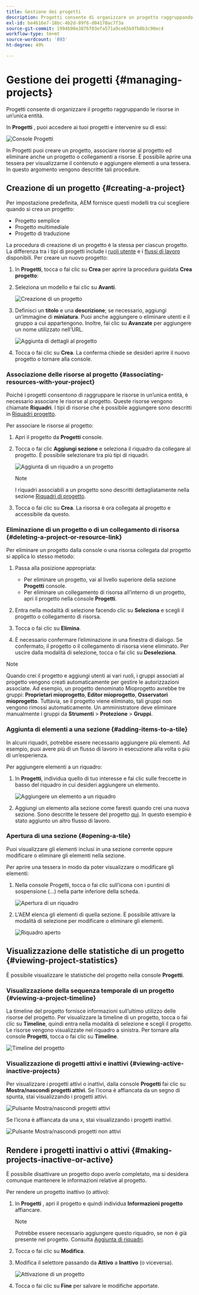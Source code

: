 ```yaml
---
title: Gestione dei progetti
description: Progetti consente di organizzare un progetto raggruppando le risorse in un’unica entità, accessibile e gestibile nella console dedicata
exl-id: be4616e7-18bc-4b2d-89f6-d04178ac7f3a
source-git-commit: 1994b90e3876f03efa571a9ce65b9fb8b3c90ec4
workflow-type: tm+mt
source-wordcount: '893'
ht-degree: 49%

---
```


# Gestione dei progetti {#managing-projects}

Progetti consente di organizzare il progetto raggruppando le risorse in un’unica entità.

In **Progetti** , puoi accedere ai tuoi progetti e intervenire su di essi:

![Console Progetti](/help/sites-cloud/authoring/assets/projects-console.png)

In Progetti puoi creare un progetto, associare risorse al progetto ed eliminare anche un progetto o collegamenti a risorse. È possibile aprire una tessera per visualizzarne il contenuto e aggiungere elementi a una tessera. In questo argomento vengono descritte tali procedure.

## Creazione di un progetto {#creating-a-project}

Per impostazione predefinita, AEM fornisce questi modelli tra cui scegliere quando si crea un progetto:

* Progetto semplice
* Progetto multimediale
* Progetto di traduzione

<!-- Hiding product photoshoot via cqdoc-18072 as it is not available in Skyline.
* Product Photo Shoot Project 
-->

La procedura di creazione di un progetto è la stessa per ciascun progetto. La differenza tra i tipi di progetti include i [ruoli utente](/help/sites-cloud/authoring/projects/overview.md) e i [flussi di lavoro](/help/sites-cloud/authoring/projects/workflows.md) disponibili.  Per creare un nuovo progetto:

1. In **Progetti**, tocca o fai clic su **Crea** per aprire la procedura guidata **Crea progetto**:
1. Seleziona un modello e fai clic su **Avanti**.

   ![Creazione di un progetto](/help/sites-cloud/authoring/assets/projects-create.png)

1. Definisci un **titolo** e una **descrizione**; se necessario, aggiungi un’immagine di **miniatura**. Puoi anche aggiungere o eliminare utenti e il gruppo a cui appartengono. Inoltre, fai clic su **Avanzate** per aggiungere un nome utilizzato nell&#39;URL.

   ![Aggiunta di dettagli al progetto](/help/sites-cloud/authoring/assets/projects-add-team.png)

1. Tocca o fai clic su **Crea**. La conferma chiede se desideri aprire il nuovo progetto o tornare alla console.

### Associazione delle risorse al progetto {#associating-resources-with-your-project}

Poiché i progetti consentono di raggruppare le risorse in un’unica entità, è necessario associare le risorse al progetto. Queste risorse vengono chiamate **Riquadri**. I tipi di risorse che è possibile aggiungere sono descritti in [Riquadri progetto](/help/sites-cloud/authoring/projects/overview.md#project-tiles).

Per associare le risorse al progetto:

1. Apri il progetto da **Progetti** console.
1. Tocca o fai clic **Aggiungi sezione** e seleziona il riquadro da collegare al progetto. È possibile selezionare tra più tipi di riquadri.

   ![Aggiunta di un riquadro a un progetto](/help/sites-cloud/authoring/assets/projects-add-tile.png)

   >[!NOTE]
   >
   >I riquadri associabili a un progetto sono descritti dettagliatamente nella sezione [Riquadri di progetto](/help/sites-cloud/authoring/projects/overview.md#project-tiles).

1. Tocca o fai clic su **Crea**. La risorsa è ora collegata al progetto e accessibile da questo.

### Eliminazione di un progetto o di un collegamento di risorsa {#deleting-a-project-or-resource-link}

Per eliminare un progetto dalla console o una risorsa collegata dal progetto si applica lo stesso metodo:

1. Passa alla posizione appropriata:

   * Per eliminare un progetto, vai al livello superiore della sezione **Progetti** console.
   * Per eliminare un collegamento di risorsa all’interno di un progetto, apri il progetto nella console **Progetti**.

1. Entra nella modalità di selezione facendo clic su **Seleziona** e scegli il progetto o collegamento di risorsa.
1. Tocca o fai clic su **Elimina**.

1. È necessario confermare l’eliminazione in una finestra di dialogo. Se confermato, il progetto o il collegamento di risorsa viene eliminato. Per uscire dalla modalità di selezione, tocca o fai clic su **Deseleziona**.

>[!NOTE]
>
>Quando crei il progetto e aggiungi utenti ai vari ruoli, i gruppi associati al progetto vengono creati automaticamente per gestire le autorizzazioni associate. Ad esempio, un progetto denominato Mioprogetto avrebbe tre gruppi: **Proprietari mioprogetto**, **Editor mioprogetto**, **Osservatori mioprogetto**. Tuttavia, se il progetto viene eliminato, tali gruppi non vengono rimossi automaticamente. Un amministratore deve eliminare manualmente i gruppi da **Strumenti** > **Protezione** > **Gruppi**.

### Aggiunta di elementi a una sezione {#adding-items-to-a-tile}

In alcuni riquadri, potrebbe essere necessario aggiungere più elementi. Ad esempio, puoi avere più di un flusso di lavoro in esecuzione alla volta o più di un’esperienza.

Per aggiungere elementi a un riquadro:

1. In **Progetti**, individua quello di tuo interesse e fai clic sulle freccette in basso del riquadro in cui desideri aggiungere un elemento.

   ![Aggiungere un elemento a un riquadro](/help/sites-cloud/authoring/assets/project-workflows.png)

1. Aggiungi un elemento alla sezione come faresti quando crei una nuova sezione. Sono descritte le tessere del progetto [qui](/help/sites-cloud/authoring/projects/overview.md#project-tiles). In questo esempio è stato aggiunto un altro flusso di lavoro.

### Apertura di una sezione {#opening-a-tile}

Puoi visualizzare gli elementi inclusi in una sezione corrente oppure modificare o eliminare gli elementi nella sezione.

Per aprire una tessera in modo da poter visualizzare o modificare gli elementi:

1. Nella console Progetti, tocca o fai clic sull’icona con i puntini di sospensione (...) nella parte inferiore della scheda.

   ![Apertura di un riquadro](/help/sites-cloud/authoring/assets/project-links.png)

1. L&#39;AEM elenca gli elementi di quella sezione. È possibile attivare la modalità di selezione per modificare o eliminare gli elementi.

   ![Riquadro aperto](/help/sites-cloud/authoring/assets/projects-add-link.png)

## Visualizzazione delle statistiche di un progetto {#viewing-project-statistics}

È possibile visualizzare le statistiche del progetto nella console **Progetti**.

### Visualizzazione della sequenza temporale di un progetto {#viewing-a-project-timeline}

La timeline del progetto fornisce informazioni sull’ultimo utilizzo delle risorse del progetto. Per visualizzare la timeline di un progetto, tocca o fai clic su **Timeline**, quindi entra nella modalità di selezione e scegli il progetto. Le risorse vengono visualizzate nel riquadro a sinistra. Per tornare alla console **Progetti**, tocca o fai clic su **Timeline**.

![Timeline del progetto](/help/sites-cloud/authoring/assets/projects-timeline.png)

### Visualizzazione di progetti attivi e inattivi {#viewing-active-inactive-projects}

Per visualizzare i progetti attivi o inattivi, dalla console **Progetti** fai clic su **Mostra/nascondi progetti attivi**. Se l’icona è affiancata da un segno di spunta, stai visualizzando i progetti attivi.

![Pulsante Mostra/nascondi progetti attivi](/help/sites-cloud/authoring/assets/projects-active.png)

Se l’icona è affiancata da una x, stai visualizzando i progetti inattivi.

![Pulsante Mostra/nascondi progetti non attivi](/help/sites-cloud/authoring/assets/projects-inactive.png)

## Rendere i progetti inattivi o attivi {#making-projects-inactive-or-active}

È possibile disattivare un progetto dopo averlo completato, ma si desidera comunque mantenere le informazioni relative al progetto.

Per rendere un progetto inattivo (o attivo):

1. In **Progetti** , apri il progetto e quindi individua **Informazioni progetto** affiancare.

   >[!NOTE]
   >
   Potrebbe essere necessario aggiungere questo riquadro, se non è già presente nel progetto. Consulta [Aggiunta di riquadri](#adding-items-to-a-tile).

1. Tocca o fai clic su **Modifica**.
1. Modifica il selettore passando da **Attivo** a **Inattivo** (o viceversa).

   ![Attivazione di un progetto](/help/sites-cloud/authoring/assets/projects-add-team.png)

1. Tocca o fai clic su **Fine** per salvare le modifiche apportate.
